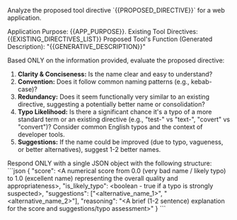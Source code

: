 Analyze the proposed tool directive \`{{PROPOSED_DIRECTIVE}}\` for a web application.

Application Purpose: {{APP_PURPOSE}}.
Existing Tool Directives: {{EXISTING_DIRECTIVES_LIST}}
Proposed Tool's Function (Generated Description): "{{GENERATIVE_DESCRIPTION}}"

Based ONLY on the information provided, evaluate the proposed directive:

1.  **Clarity & Conciseness:** Is the name clear and easy to understand?
2.  **Convention:** Does it follow common naming patterns (e.g., kebab-case)?
3.  **Redundancy:** Does it seem functionally very similar to an existing directive, suggesting a potentially better name or consolidation?
4.  **Typo Likelihood:** Is there a significant chance it's a typo of a more standard term or an existing directive (e.g., "test-" vs "text-", "covert" vs "convert")? Consider common English typos and the context of developer tools.
5.  **Suggestions:** If the name could be improved (due to typo, vagueness, or better alternatives), suggest 1-2 better names.

Respond ONLY with a single JSON object with the following structure:
\`\`\`json
{
"score": <A numerical score from 0.0 (very bad name / likely typo) to 1.0 (excellent name) representing the overall quality and appropriateness>,
"is_likely_typo": <boolean - true if a typo is strongly suspected>,
"suggestions": ["<alternative_name_1>", "<alternative_name_2>"],
"reasoning": "<A brief (1-2 sentence) explanation for the score and suggestions/typo assessment>"
}
\`\`\`
